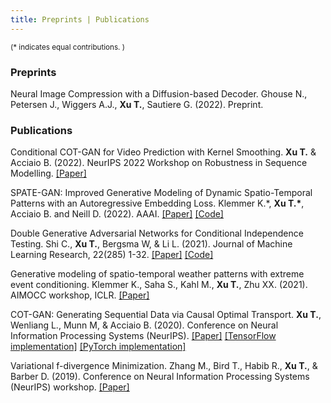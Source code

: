 ```yaml
---
title: Preprints | Publications 
---
```


<small> (\* indicates equal contributions. ) </small> 

### Preprints

Neural Image Compression with a Diffusion-based Decoder. Ghouse N., Petersen J., Wiggers A.J., **Xu T.**, Sautiere G. (2022). Preprint.


### Publications

Conditional COT-GAN for Video Prediction with Kernel Smoothing. **Xu T.** & Acciaio B. (2022). NeurIPS 2022 Workshop on Robustness in Sequence Modelling. [[Paper]](https://arxiv.org/pdf/2106.05658.pdf)

SPATE-GAN: Improved Generative Modeling of Dynamic Spatio-Temporal Patterns with an Autoregressive Embedding Loss. Klemmer K.\*, **Xu T.\***, Acciaio B. and Neill D. (2022). AAAI. [[Paper]](https://arxiv.org/pdf/2109.15044.pdf) [[Code]](https://github.com/konstantinklemmer/spate-gan)

Double Generative Adversarial Networks for Conditional Independence Testing. Shi C., **Xu T.**, Bergsma W, & Li L. (2021). 
Journal of Machine Learning Research, 22(285) 1-32. [[Paper]](https://arxiv.org/pdf/2006.02615.pdf) [[Code]](https://github.com/tianlinxu312/dgcit) 

Generative modeling of spatio-temporal weather patterns with extreme event conditioning. Klemmer K., Saha S., Kahl M., **Xu T.**, Zhu XX. (2021). AIMOCC workshop, ICLR.  [[Paper]](https://arxiv.org/pdf/2104.12469.pdf)

COT-GAN: Generating Sequential Data via Causal Optimal Transport. **Xu T.**, Wenliang L., Munn M, & Acciaio B. (2020). Conference on Neural Information Processing Systems (NeurIPS). [[Paper]](https://papers.nips.cc/paper/2020/file/641d77dd5271fca28764612a028d9c8e-Paper.pdf) [[TensorFlow implementation]](https://github.com/tianlinxu312/cot-gan) [[PyTorch implementation]](https://github.com/tianlinxu312/cot-gan-pytorch) 

Variational f-divergence Minimization. Zhang M., Bird T., Habib R., **Xu T.**, & Barber D. (2019). Conference on Neural Information Processing Systems (NeurIPS) workshop. [[Paper]](https://arxiv.org/pdf/1907.11891.pdf)
